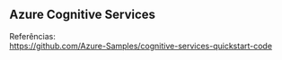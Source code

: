 ## Azure Cognitive Services

Referências: <br />
https://github.com/Azure-Samples/cognitive-services-quickstart-code
